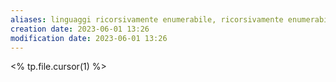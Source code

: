 ```yaml
---
aliases: linguaggi ricorsivamente enumerabile, ricorsivamente enumerabile
creation date: 2023-06-01 13:26
modification date: 2023-06-01 13:26
---
```


<% tp.file.cursor(1) %>